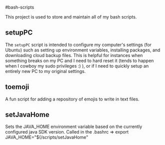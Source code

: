 #bash-scripts

This project is used to store and maintain all of my bash scripts. 

## setupPC
The `setupPC` script is intended to configure my computer's settings (for Ubuntu) such as setting up environment variables, installing packages, and downloading cloud backup files. This is helpful for instances when something breaks on my PC and I need to hard reset it (tends to happen when I cowboy my sudo privileges :) ), or if I need to quickly setup an entirely new PC to my original settings. 

## toemoji
A fun script for adding a repository of emojis to write in text files.  

## setJavaHome
Sets the JAVA\_HOME environment variable based on the currently configured java SDK version. Called in the .bashrc => export JAVA\_HOME="$(<path>/scripts/setJavaHome"
